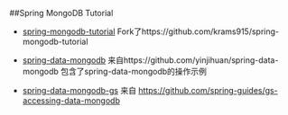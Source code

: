 ##Spring MongoDB Tutorial

- [spring-mongodb-tutorial](https://github.com/lihongjie/tutorials/tree/master/spring-mongodb-tutorial/spring-mongodb-tutorial) Fork了https://github.com/krams915/spring-mongodb-tutorial

- [spring-data-mongodb](https://github.com/yinjihuan/spring-data-mongodb) 来自https://github.com/yinjihuan/spring-data-mongodb 包含了spring-data-mongodb的操作示例

- [spring-data-mongodb-gs](https://spring.io/guides/gs/accessing-data-mongodb/) 来自 https://github.com/spring-guides/gs-accessing-data-mongodb